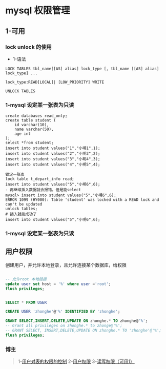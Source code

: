 # mysql 权限管理

## 1-可用

### lock unlock 的使用

* 1-语法
```
LOCK TABLES tbl_name[[AS] alias] lock_type [, tbl_name [[AS] alias] lock_type] ...

lock_type:READ[LOCAL]| [LOW_PRIORITY] WRITE

UNLOCK TABLES
```

### 1-mysql 设定某一张表为只读

```
create databases read_only;
create table student (
	id varchar(10),
	name varchar(50),
	age int
);
select *from student;
insert into student values("1","小明1",1);
insert into student values("2","小明3",2);
insert into student values("3","小明4",3);
insert into student values("4","小明5",4);

锁定一张表
lock table t_depart_info read;
insert into student values("5","小明6",6);
- 再继续插入数据就会报错，但是能select
mysql> insert into student values("5","小明6",6);
ERROR 1099 (HY000): Table 'student' was locked with a READ lock and can't be updated
unlock tables;
# 插入就能成功了
insert into student values("5","小明6",6);

```
### 1-mysql 设定某一张表为只读


## 用户权限

创建用户，并允许本地登录，且允许连接某个数据库，给权限

```sql

-- 允许root 本地链接
update user set host = '%' where user ='root';
flush privileges;


SELECT * FROM USER

CREATE USER 'zhonghe'@'%' IDENTIFIED BY 'zhonghe';

GRANT SELECT,INSERT,DELETE,UPDATE ON zhonghe.* TO zhonghe@'%';
-- Grant all privileges on zhonghe.* to zhonge@'%';
-- GRANT SELECT, INSERT,DELETE,UPDATE ON zhonghe.* TO 'zhonghe'@'%';
flush privileges;    


```



### 博主
> 1-[用户对表的权限的控制](https://www.cnblogs.com/Richardzhu/p/3318595.html)
> 2-[用户权限](https://blog.csdn.net/misakaqunianxiatian/article/details/48523797)
> 3-[读写权限（可用1）](https://blog.csdn.net/caomiao2006/article/details/52080451)
